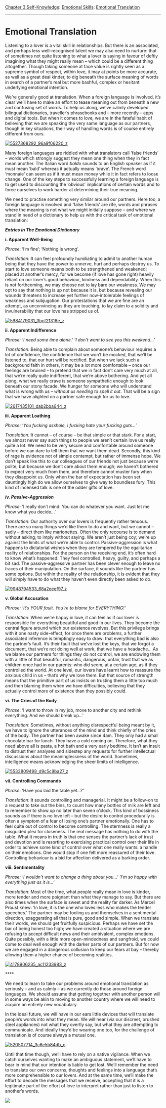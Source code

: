 [Chapter 3.Self-Knowledge](https://www.theschooloflife.com/thebookoflife/category/self-knowledge/): [Emotional Skills](https://www.theschooloflife.com/thebookoflife/category/self-knowledge/emotional-skills/): [Emotional Translation](https://www.theschooloflife.com/thebookoflife/emotional-translation/)

* * *

# Emotional Translation

Listening to a lover is a vital skill in relationships. But there is an associated, and perhaps less well-recognised talent we may also need to nurture: that of sometimes not quite listening to what a lover is saying in favour of deftly imagining what they might really mean – which could be a different thing altogether. Though taking someone at face value is rightly seen as a supreme symbol of respect, within love, it may at points be more accurate, as well as a great deal kinder, to dig beneath the surface meaning of words in search of a partner’s real but more bashful, complex or hesitant underlying emotional intention.

We’re generally good at translation. When a foreign language is involved, it’s clear we’ll have to make an effort to tease meaning out from beneath a new and confusing set of words. To help us along, we’ve calmly developed bilingual dictionaries, traveller’s phrasebooks and – more recently – apps and digital tools. But when it comes to love, we are in the fateful habit of believing that we are speaking the very same language as our partners, though in key situations, their way of handling words is of course entirely different from ours.

[![5527368292_96a9f06220_z](https://www.theschooloflife.com/thebookoflife/wp-content/uploads/2016/07/5527368292_96a9f06220_z.jpg)](http://www.thebookoflife.org/wp-content/uploads/2016/07/5527368292_96a9f06220_z.jpg)

Many foreign languages are riddled with what translators call ‘false friends’ – words which strongly suggest they mean one thing when they in fact mean another. The Italian word _baldo_ sounds to an English speaker as if it must mean ‘bald’ whereas it actually means ‘brave’. The French word ‘monnaie’ can seem as if it must mean money while it in fact refers to loose change. One of the key steps to successfully learning a foreign language is to get used to discounting the ‘obvious’ implications of certain words and to force ourselves to work harder at determining their true meaning.

We need to practise something very similar around our partners. Here too, a foreign language is involved and ‘false friends’ are rife, words and phrases where the meaning is not what we might initially suppose – and where we stand in need of a dictionary to help us with the critical task of emotional translation:

**_Entries in The Emotional Dictionary_**

**i. Apparent Well-Being**

_Phrase_: ‘I’m fine’; ‘Nothing is wrong’.

_Translation_: It can feel profoundly humiliating to admit to another human being that they have the power to unnerve, hurt and perhaps destroy us. To start to love someone means both to be strengthened and weakened; placed at another’s mercy, for we become (if love has gone right) heavily reliant on our lover’s good behaviour, kindness and dependability. When this is not forthcoming, we may choose not to lay bare our weakness. We may opt to say that nothing is up not because it is, but because revealing our wounds threatens to increase yet further now-intolerable feelings of weakness and subjugation. Our protestations that we are fine are an attempt, as unconvincing as they are touching, to lay claim to a solidity and invulnerability that our love has stripped us of.

[![5984179031_3bcf21316e_z](https://www.theschooloflife.com/thebookoflife/wp-content/uploads/2016/07/5984179031_3bcf21316e_z.jpg)](http://www.thebookoflife.org/wp-content/uploads/2016/07/5984179031_3bcf21316e_z.jpg)

**ii. Apparent Indifference**

_Phrase: ‘I need some time alone.’ ‘I don’t want to see you this weekend…’_

_Translation:_ Being able to complain about someone’s behaviour requires a lot of confidence, the confidence that we won’t be mocked, that we’ll be listened to, that our hurt will be rectified. But when we lack such a background faith in others, it may be a lot more comfortable – once our feelings are bruised – to pretend that we in fact don’t care very much at all, that we’re really quite indifferent, that we’re above bothering. And yet all along, what we really crave is someone sympathetic enough to look beneath our stony facade. We hunger for someone who will understand what is wrong with us – _without us needing to spell it out_. That will be a sign that we have alighted on a partner safe enough for us to love.

[![2617435101_dab2bba644_z](https://www.theschooloflife.com/thebookoflife/wp-content/uploads/2016/07/2617435101_dab2bba644_z.jpg)](http://www.thebookoflife.org/wp-content/uploads/2016/07/2617435101_dab2bba644_z.jpg)

**iii. Apparent Loathing**

_Phrase: ‘You fucking asshole, I fucking hate your fucking guts…’_

_Translation:_ It cannot – of course – be that simple or that stark. For a start, we almost never say such things to people we aren’t certain love us really quite a lot. We need to be very secure and comfortable around someone before we can dare to tell them that we want them dead. Secondly, this kind of rage is evidence not of simple contempt, but rather of immense hope. We don’t speak like this to our colleagues of our friends not just because we’re polite, but because we don’t care about them enough; we haven’t bothered to expect very much from them, and therefore cannot muster fury when they disappoint us. Only when the bar of expectation has been set dauntingly high do we allow ourselves to give way to boundless fury. This kind of incensed talk is one of the odder gifts of love.

**_iv. Passive-Aggression_**

_Phrase:_ ‘I really don’t mind. You can do whatever you want. Just let me know what you decide…’

_Translation_: Our authority over our lovers is frequently rather tenuous. There are so many things we’d like them to do and want, but we cannot – sadly – direct them like marionettes. Often the only recourse is to demand without asking; to imply without saying. We aren’t just being coy; we’re up against the limits of what we’re able to control. Passive-aggression is what happens to dictatorial wishes when they are tempered by the egalitarian reality of relationships. For the person on the receiving end, it’s often hard to know what’s happened. They feel controlled, heavy, guilty, and perhaps a bit sad. The passive-aggressive partner has been clever enough to leave no traces of their manipulation. On the surface, it sounds like the partner has some options. But within the reality of the relationship, it is evident that they will simply have to do what they haven’t even directly been asked to do.

[![9948794533_68a2eeef97_z](https://www.theschooloflife.com/thebookoflife/wp-content/uploads/2016/07/9948794533_68a2eeef97_z.jpg)](http://www.thebookoflife.org/wp-content/uploads/2016/07/9948794533_68a2eeef97_z.jpg)

**v. Global Accusation**

_Phrase: ‘It’s YOUR fault. You’re to blame for EVERYTHING!’_

_Translation_: When we’re happy in love, it can feel as if our lover is responsible for everything beautiful and good in our lives. They become the central figure around which our existence revolves. But this privilege brings with it one nasty side-effect, for once there are problems, a further associated inference is temptingly easy to draw: that everything bad is also the partner’s fault. It’s their fault that we’ve lost the keys, that we forgot a document, that we’re not doing well at work, that we have a headache… As we blame our partners for things they do not control, we are endowing them with a little of that beautiful, romantic, dangerous, unfair, trust that we as children once had in our parents: who did seem, at a certain age, as if they controlled the world. At one level, our lovers have learnt how to reassure the anxious child in us – that’s why we love them. But that source of strength means that the primitive part of us insists on trusting them a little too much and then blaming them when we have difficulties, believing that they actually control more of existence than they possibly could.

**vi. The Cries of the Body**

_Phrase_: ‘I want to throw in my job, move to another city and rethink everything. And we should break up…’

_Translation_: Sometimes, without anything disrespectful being meant by it, we have to ignore the utterances of the mind and think chiefly of the cries of the body. The partner has been awake since 4am. They only had a small chocolate bar for lunch. They have a cold coming on. Therefore, what they need above all is pasta, a hot bath and a very early bedtime. It isn’t an insult to distrust their analyses and sidestep any requests for further intellectual discussions about the meaninglessness of the world. Sometimes, intelligence means acknowledging the sheer limits of intelligence.

[![5533809498_d9c5c9ba27_z](https://www.theschooloflife.com/thebookoflife/wp-content/uploads/2016/07/5533809498_d9c5c9ba27_z.jpg)](http://www.thebookoflife.org/wp-content/uploads/2016/07/5533809498_d9c5c9ba27_z.jpg)

**vii. Controlling Commands**

_Phrase_: ‘Have you laid the table yet…?‘

_Translation_: It sounds controlling and managerial. It might be a follow-on to a request to take out the bins, to count how many bottles of milk are left and to remember to show up no later than seven o’clock. This kind of bossiness sounds as if there is no love left – but the desire to control procedurally is often a symptom of a fear of losing one’s partner emotionally. One has to feel quite out of control to become controlling. The sternness is really a misguided plea for closeness. The real message has nothing to do with the table. What it means in truth is that one senses the partner’s lack of trust and devotion and is resorting to exercising practical control over their life in order to achieve some kind of control over what one really wants: a handle on their emotions. One would stop if one felt more reassured of their love. Controlling behaviour is a bid for affection delivered as a barking order.

**viii. Sentimentality**

_Phrase: ‘I wouldn’t want to change a thing about you…’ ‘I’m so happy with everything just as it is…’_

_Translation_: Most of the time, what people really mean in love is kinder, more tender and more poignant than what they manage to say. But there are also times when the surface is sweet and the reality far darker. As Marcel Proust knew: ‘In love, it is the one who loves less who makes the tender speeches.’ The partner may be fooling us and themselves in a sentimental direction, exaggerating all that is pure, good and simple. When we translate their words, we should get fruitfully suspicious. Perhaps we have set the bar of being honest too high; we have created a situation where we are refusing to accept difficult news and their ambivalent, complex emotions. Quite possibly, with a little more open-mindedness and sangfroid, we could come to deal well enough with the darker parts of our partners. But for now we are engaged in a dangerous collusion to keep our fears at bay – thereby allowing them a higher chance of becoming realities.

[![4178906235_ac11233983_z](https://www.theschooloflife.com/thebookoflife/wp-content/uploads/2016/07/4178906235_ac11233983_z.jpg)](http://www.thebookoflife.org/wp-content/uploads/2016/07/4178906235_ac11233983_z.jpg)

\*\*\*\*

We need to learn to take our problems around emotional translation as seriously – and as calmly – as we currently do those around foreign languages. We should assume that getting together with another person will in some ways be akin to moving to another country where we will need to acquire an entirely new vocabulary.

In the ideal future, we will have in our ears little devices that will translate people’s words into what they mean. We will hear (via our discreet, brushed steel appliances) not what they overtly say, but what they are attempting to communicate. And ideally they’d be wearing one too, for the challenge of translation is of course always a mutual one.

[![520507714_3c6e5b84db_o](https://www.theschooloflife.com/thebookoflife/wp-content/uploads/2016/07/520507714_3c6e5b84db_o.jpg)](http://www.thebookoflife.org/wp-content/uploads/2016/07/520507714_3c6e5b84db_o.jpg)

Until that time though, we’ll have to rely on a native vigilance. When we catch ourselves wanting to make an ambiguous statement, we’ll have to bear in mind that our intention is liable to get lost. We’ll remember the need to translate our own concerns, thoughts and feelings into a language that’s more comprehensible to our lovers. And at the same time, we’ll make the effort to decode the messages that we receive, accepting that it is a legitimate part of the effort of love to interpret rather than just to listen to another’s words.

[![](https://img.youtube.com/vi/q57MLYpWJmQ/0.jpg)](https://www.youtube.com/embed/q57MLYpWJmQ '')
